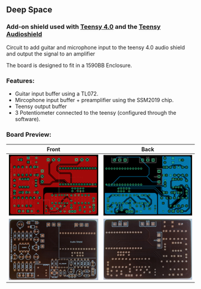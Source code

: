 ## Deep Space

### Add-on shield used with [Teensy 4.0](https://www.pjrc.com/store/teensy40.html) and the [Teensy Audioshield](https://www.pjrc.com/store/teensy3_audio.html)

Circuit to add guitar and microphone input to the teensy 4.0 audio shield and output the signal to an amplifier 

The board is designed to fit in a 1590BB Enclosure.

### Features:

- Guitar input buffer using a TL072.
- Mircophone input buffer + preamplifier using the SSM2019 chip.
- Teensy output buffer
- 3 Potentiometer connected to the teensy (configured through the software).


### Board Preview: 

Front             |  Back
:-------------------------:|:-------------------------:
<img src="DeepSpace_Front.png?raw=true">  |  <img src="DeepSpace_Back.png?raw=true">
<img src="Deep_space_picf.jpg?raw=true">  |  <img src="Deep_space_picb.jpg?raw=true">